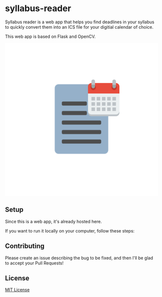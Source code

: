# syllabus-reader

Syllabus reader is a web app that helps you find deadlines in your syllabus to quickly convert them into an ICS file for your digitial calendar of choice.

This web app is based on Flask and OpenCV.

![](images/logo.png)

## Setup

Since this is a web app, it's already hosted here.

If you want to run it locally on your computer, follow these steps:

## Contributing

Please create an issue describing the bug to be fixed, and then I'll be glad to accept your Pull Requests!

## License

[MIT License](https://opensource.org/licenses/MIT)
